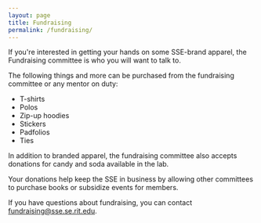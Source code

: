 ```yaml
---
layout: page
title: Fundraising
permalink: /fundraising/
---
```

If you're interested in getting your hands on some SSE-brand apparel, the
Fundraising committee is who you will want to talk to.

The following things and more can be purchased from the fundraising committee or
any mentor on duty:

* T-shirts
* Polos
* Zip-up hoodies
* Stickers
* Padfolios
* Ties

In addition to branded apparel, the fundraising committee also accepts donations
for candy and soda available in the lab.

Your donations help keep the SSE in business by allowing other committees to
purchase books or subsidize events for members.

If you have questions about fundraising, you can contact
<fundraising@sse.se.rit.edu>.